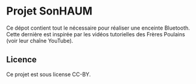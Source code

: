 # Projet SonHAUM

Ce dépot contient tout le nécessaire pour réaliser une enceinte Bluetooth. Cette dernière est inspirée par les vidéos tutorielles des Frères Poulains (voir leur chaîne YouTube).

## Licence 

Ce projet est sous license CC-BY.
